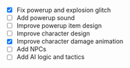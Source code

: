 - [x] Fix powerup and explosion glitch
- [ ] Add powerup sound
- [ ] Improve powerup item design
- [ ] Improve character design
- [x] Improve character damage animation
- [ ] Add NPCs
- [ ] Add AI logic and tactics
